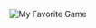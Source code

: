 ![My Favorite Game](https://www.google.com/url?sa=i&url=https%3A%2F%2Fwww.gamesradar.com%2Fuk%2Fmetroid-prime-4-guide%2F&psig=AOvVaw0xvfY1-r-SMQ60U2pRpwZh&ust=1585346084282000&source=images&cd=vfe&ved=2ahUKEwjJhO_CkLnoAhVLBjQIHbsuB4wQr4kDegUIARCHAQ)
